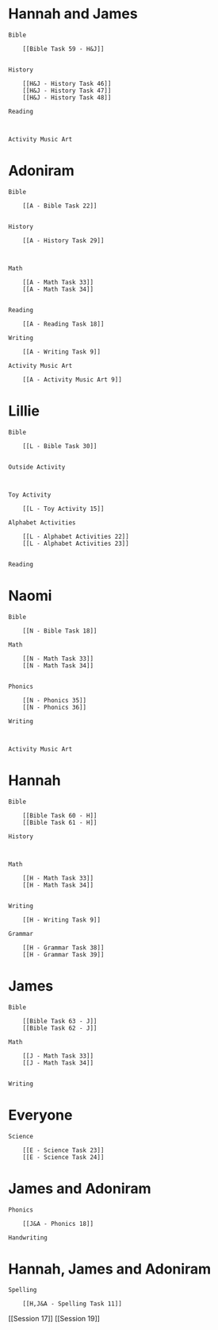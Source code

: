 # Hannah and James

	Bible

		[[Bible Task 59 - H&J]]
		

	History

		[[H&J - History Task 46]]
		[[H&J - History Task 47]]
		[[H&J - History Task 48]]

	Reading

		

	Activity Music Art

		
# Adoniram

	Bible

		[[A - Bible Task 22]]
		

	History

		[[A - History Task 29]]
		
		

	Math

		[[A - Math Task 33]]
		[[A - Math Task 34]]
		

	Reading

		[[A - Reading Task 18]]

	Writing

		[[A - Writing Task 9]]

	Activity Music Art

		[[A - Activity Music Art 9]]

# Lillie

	Bible

		[[L - Bible Task 30]]
		

	Outside Activity

		

	Toy Activity

		[[L - Toy Activity 15]]

	Alphabet Activities

		[[L - Alphabet Activities 22]]
		[[L - Alphabet Activities 23]]
		

	Reading

		

# Naomi

	Bible

		[[N - Bible Task 18]]

	Math

		[[N - Math Task 33]]
		[[N - Math Task 34]]
		

	Phonics

		[[N - Phonics 35]]
		[[N - Phonics 36]]

	Writing

		

	Activity Music Art

		

# Hannah

	Bible

		[[Bible Task 60 - H]]
		[[Bible Task 61 - H]]

	History

		

	Math

		[[H - Math Task 33]]
		[[H - Math Task 34]]
		

	Writing

		[[H - Writing Task 9]]

	Grammar

		[[H - Grammar Task 38]]
		[[H - Grammar Task 39]]
		
# James

	Bible

		[[Bible Task 63 - J]]
		[[Bible Task 62 - J]]

	Math

		[[J - Math Task 33]]
		[[J - Math Task 34]]
		

	Writing

		

# Everyone

	Science

		[[E - Science Task 23]]
		[[E - Science Task 24]]
# James and Adoniram

	Phonics

		[[J&A - Phonics 18]]

	Handwriting

		
# Hannah, James and Adoniram

	Spelling

		[[H,J&A - Spelling Task 11]]

[[Session 17]]
[[Session 19]]
